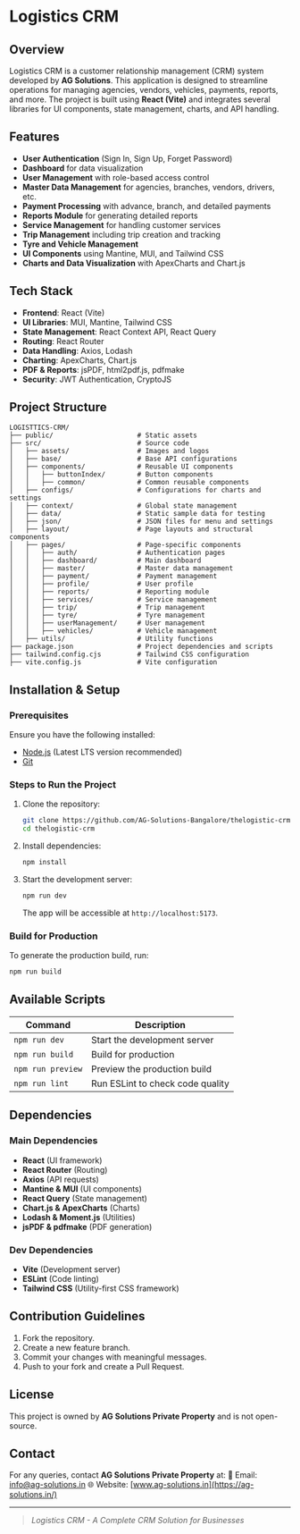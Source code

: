 # Logistics CRM

## Overview
Logistics CRM is a customer relationship management (CRM) system developed by **AG Solutions**. This application is designed to streamline operations for managing agencies, vendors, vehicles, payments, reports, and more. The project is built using **React (Vite)** and integrates several libraries for UI components, state management, charts, and API handling.

## Features
- **User Authentication** (Sign In, Sign Up, Forget Password)
- **Dashboard** for data visualization
- **User Management** with role-based access control
- **Master Data Management** for agencies, branches, vendors, drivers, etc.
- **Payment Processing** with advance, branch, and detailed payments
- **Reports Module** for generating detailed reports
- **Service Management** for handling customer services
- **Trip Management** including trip creation and tracking
- **Tyre and Vehicle Management**
- **UI Components** using Mantine, MUI, and Tailwind CSS
- **Charts and Data Visualization** with ApexCharts and Chart.js

## Tech Stack
- **Frontend**: React (Vite)
- **UI Libraries**: MUI, Mantine, Tailwind CSS
- **State Management**: React Context API, React Query
- **Routing**: React Router
- **Data Handling**: Axios, Lodash
- **Charting**: ApexCharts, Chart.js
- **PDF & Reports**: jsPDF, html2pdf.js, pdfmake
- **Security**: JWT Authentication, CryptoJS

## Project Structure
```
LOGISTTICS-CRM/
├── public/                     # Static assets
├── src/                        # Source code
│   ├── assets/                 # Images and logos
│   ├── base/                   # Base API configurations
│   ├── components/             # Reusable UI components
│   │   ├── buttonIndex/        # Button components
│   │   ├── common/             # Common reusable components
│   ├── configs/                # Configurations for charts and settings
│   ├── context/                # Global state management
│   ├── data/                   # Static sample data for testing
│   ├── json/                   # JSON files for menu and settings
│   ├── layout/                 # Page layouts and structural components
│   ├── pages/                  # Page-specific components
│   │   ├── auth/               # Authentication pages
│   │   ├── dashboard/          # Main dashboard
│   │   ├── master/             # Master data management
│   │   ├── payment/            # Payment management
│   │   ├── profile/            # User profile
│   │   ├── reports/            # Reporting module
│   │   ├── services/           # Service management
│   │   ├── trip/               # Trip management
│   │   ├── tyre/               # Tyre management
│   │   ├── userManagement/     # User management
│   │   ├── vehicles/           # Vehicle management
│   ├── utils/                  # Utility functions
├── package.json                # Project dependencies and scripts
├── tailwind.config.cjs         # Tailwind CSS configuration
├── vite.config.js              # Vite configuration
```

## Installation & Setup

### Prerequisites
Ensure you have the following installed:
- [Node.js](https://nodejs.org/) (Latest LTS version recommended)
- [Git](https://git-scm.com/)

### Steps to Run the Project
1. Clone the repository:
   ```sh
   git clone https://github.com/AG-Solutions-Bangalore/thelogistic-crm.git
   cd thelogistic-crm
   ```
2. Install dependencies:
   ```sh
   npm install
   ```
3. Start the development server:
   ```sh
   npm run dev
   ```
   The app will be accessible at `http://localhost:5173`.

### Build for Production
To generate the production build, run:
```sh
npm run build
```



## Available Scripts
| Command        | Description |
|---------------|-------------|
| `npm run dev` | Start the development server |
| `npm run build` | Build for production |
| `npm run preview` | Preview the production build |
| `npm run lint` | Run ESLint to check code quality |

## Dependencies
### Main Dependencies
- **React** (UI framework)
- **React Router** (Routing)
- **Axios** (API requests)
- **Mantine & MUI** (UI components)
- **React Query** (State management)
- **Chart.js & ApexCharts** (Charts)
- **Lodash & Moment.js** (Utilities)
- **jsPDF & pdfmake** (PDF generation)

### Dev Dependencies
- **Vite** (Development server)
- **ESLint** (Code linting)
- **Tailwind CSS** (Utility-first CSS framework)

## Contribution Guidelines
1. Fork the repository.
2. Create a new feature branch.
3. Commit your changes with meaningful messages.
4. Push to your fork and create a Pull Request.

## License
This project is owned by **AG Solutions Private Property** and is not open-source.

## Contact
For any queries, contact **AG Solutions Private Property** at:
📧 Email: info@ag-solutions.in
🌐 Website: [www.ag-solutions.in](https://ag-solutions.in/)

---
> *Logistics CRM - A Complete CRM Solution for Businesses*


